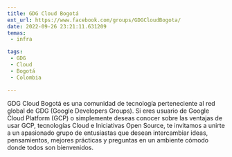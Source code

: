 ```yaml
---
title: GDG Cloud Bogotá
ext_url: https://www.facebook.com/groups/GDGCloudBogota/
date: 2022-09-26 23:21:11.631209
temas:
 - infra

tags:
 - GDG
 - Cloud
 - Bogotá
 - Colombia

---
```


GDG Cloud Bogotá es una comunidad de tecnología perteneciente al red global de GDG (Google Developers Groups). Si eres usuario de Google Cloud Platform (GCP) o simplemente deseas conocer sobre las ventajas de usar GCP, tecnologías Cloud e Iniciativas Open Source, te invitamos a unirte a un apasionado grupo de entusiastas que desean intercambiar ideas, pensamientos, mejores prácticas y preguntas en un ambiente cómodo donde todos son bienvenidos.

    